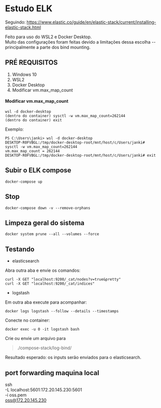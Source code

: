 # Estudo ELK

Seguindo:
https://www.elastic.co/guide/en/elastic-stack/current/installing-elastic-stack.html

Feito para uso do WSL2 e Docker Desktop.  
Muito das configurações foram feitas devido a limitações dessa escolha -- principalmente a parte dos bind mounting.

## PRÉ REQUISITOS

 1. Windows 10
 2. WSL2
 3. Docker Desktop
 4. Modificar vm.max_map_count

#### Modificar vm.max_map_count

	wsl -d docker-desktop
	(dentro do container) sysctl -w vm.max_map_count=262144
	(dentro do container) exit

Exemplo:

	PS C:\Users\janki> wsl -d docker-desktop
	DESKTOP-R0FVBGL:/tmp/docker-desktop-root/mnt/host/c/Users/janki# sysctl -w vm.max_map_count=262144
	vm.max_map_count = 262144
	DESKTOP-R0FVBGL:/tmp/docker-desktop-root/mnt/host/c/Users/janki# exit

## Subir o ELK compose

	docker-compose up

## Stop

	docker-compose down -v --remove-orphans

## Limpeza geral do sistema

	docker system prune --all --volumes --force

## Testando

 - elasticsearch

Abra outra aba e envie os comandos:

	curl -X GET "localhost:9200/_cat/nodes?v=true&pretty"
	curl -X GET "localhost:9200/_cat/indices"

 - logstash

Em outra aba execute para acompanhar:

	docker logs logstash --follow --details --timestamps
  
Conecte no container:

	docker exec -u 0 -it logstash bash

Crie ou envie um arquivo para

> ./compose-stack/log-bind/

Resultado esperado: os inputs serão enviados para o elasticsearch.

## port forwarding maquina local

ssh \
-L localhost:5601:172.20.145.230:5601 \
-i oss.pem \
oss@172.20.145.230